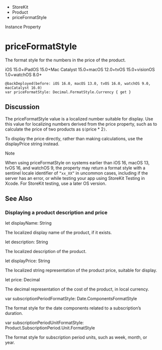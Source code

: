 

- StoreKit
- Product
-  priceFormatStyle 

Instance Property

# priceFormatStyle

The format style for the numbers in the price of the product.

iOS 15.0+iPadOS 15.0+Mac Catalyst 15.0+macOS 12.0+tvOS 15.0+visionOS 1.0+watchOS 8.0+

``` source
@backDeployed(before: iOS 16.0, macOS 13.0, tvOS 16.0, watchOS 9.0, macCatalyst 16.0)
var priceFormatStyle: Decimal.FormatStyle.Currency { get }
```

## Discussion

The priceFormatStyle value is a localized number suitable for display. Use this value for localizing numbers derived from the price property, such as to calculate the price of two products as `$(`price \* 2`)`.

To display the price directly, rather than making calculations, use the displayPrice string instead.

Note

When using priceFormatStyle on systems earlier than iOS 16, macOS 13, tvOS 16, and watchOS 9, the property may return a format style with a sentinel locale identifier of `“xx_XX”` in uncommon cases, including if the server has an error, or while testing your app using StoreKit Testing in Xcode. For StoreKit testing, use a later OS version.

## See Also

### Displaying a product description and price

let displayName: String

The localized display name of the product, if it exists.

let description: String

The localized description of the product.

let displayPrice: String

The localized string representation of the product price, suitable for display.

let price: Decimal

The decimal representation of the cost of the product, in local currency.

var subscriptionPeriodFormatStyle: Date.ComponentsFormatStyle

The format style for the date components related to a subscription’s duration.

var subscriptionPeriodUnitFormatStyle: Product.SubscriptionPeriod.Unit.FormatStyle

The format style for subscription period units, such as week, month, or year.

